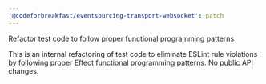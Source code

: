 ```yaml
---
'@codeforbreakfast/eventsourcing-transport-websocket': patch
---
```


Refactor test code to follow proper functional programming patterns

This is an internal refactoring of test code to eliminate ESLint rule violations by following proper Effect functional programming patterns. No public API changes.
